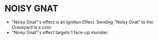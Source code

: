 
# NOISY GNAT

*   "Noisy Gnat"'s effect is an Ignition Effect. Sending "Noisy Gnat" to the Graveyard is a cost.
*   "Noisy Gnat"'s effect targets 1 face-up monster.

  